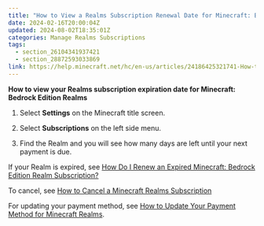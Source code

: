 ```yaml
---
title: "How to View a Realms Subscription Renewal Date for Minecraft: Bedrock Edition"
date: 2024-02-16T20:00:04Z
updated: 2024-08-02T18:35:01Z
categories: Manage Realms Subscriptions
tags:
  - section_26104341937421
  - section_28872593033869
link: https://help.minecraft.net/hc/en-us/articles/24186425321741-How-to-View-a-Realms-Subscription-Renewal-Date-for-Minecraft-Bedrock-Edition
---
```


**How to view your Realms subscription expiration date for Minecraft: Bedrock Edition Realms**

1.  Select **Settings** on the Minecraft title screen.

2.  Select **Subscriptions** on the left side menu.

3.  Find the Realm and you will see how many days are left until your next payment is due.

If your Realm is expired, see [How Do I Renew an Expired Minecraft: Bedrock Edition Realm Subscription?](./How-Do-I-Renew-an-Expired-Minecraft-Bedrock-Edition-Realm-Subscription.md)

To cancel, see [How to Cancel a Minecraft Realms Subscription](https://help.minecraft.net/hc/en-us/articles/24124939590413-How-Do-I-Cancel-a-Minecraft-Bedrock-Edition-Realms-Subscription)

For updating your payment method, see [How to Update Your Payment Method for Minecraft Realms](./How-to-Update-Your-Payment-Method-for-Minecraft-Realms.md).
